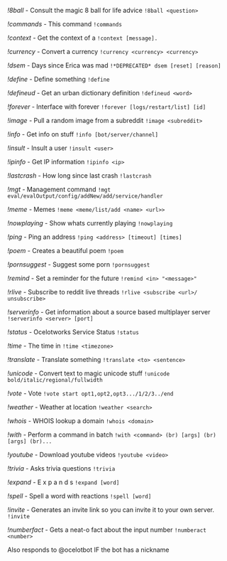 *!8ball* - Consult the magic 8 ball for life advice `!8ball <question>`

*!commands* - This command `!commands`

*!context* - Get the context of a  `!context [message].`

*!currency* - Convert a currency `!currency <currency> <currency>`

*!dsem* - Days since Erica was mad `!*DEPRECATED* dsem [reset] [reason]`

*!define* - Define something `!define`

*!defineud* - Get an urban dictionary definition `!defineud <word>`

*!forever* - Interface with forever `!forever [logs/restart/list] [id]`

*!image* - Pull a random image from a subreddit `!image <subreddit>`

*!info* - Get info on stuff `!info [bot/server/channel]`

*!insult* - Insult a user `!insult <user>`

*!ipinfo* - Get IP information `!ipinfo <ip>`

*!lastcrash* - How long since last crash `!lastcrash`

*!mgt* - Management command `!mgt eval/evalOutput/config/addNew/add/service/handler`

*!meme* - Memes `!meme <meme/list/add <name> <url>>`

*!nowplaying* - Show whats currently playing `!nowplaying`

*!ping* - Ping an address `!ping <address> [timeout] [times]`

*!poem* - Creates a beautiful poem `!poem`

*!pornsuggest* - Suggest some porn `!pornsuggest`

*!remind* - Set a reminder for the future `!remind <in> "<message>"`

*!rlive* - Subscribe to reddit live threads `!rlive <subscribe <url>/ unsubscribe>`

*!serverinfo* - Get information about a source based multiplayer server `!serverinfo <server> [port]`

*!status* - Ocelotworks Service Status `!status`

*!time* - The time in `!time <timezone>`

*!translate* - Translate something `!translate <to> <sentence>`

*!unicode* - Convert text to magic unicode stuff `!unicode bold/italic/regional/fullwidth`

*!vote* - Vote `!vote start opt1,opt2,opt3.../1/2/3../end`

*!weather* - Weather at location `!weather <search>`

*!whois* - WHOIS lookup a domain `!whois <domain>`

*!with* - Perform a command in batch `!with <command> (br) [args] (br) [args] (br)...`

*!youtube* - Download youtube videos `!youtube <video>`

*!trivia* - Asks trivia questions `!trivia`

*!expand* - E x p a n d s `!expand [word]`

*!spell* - Spell a word with reactions `!spell [word]`

*!invite* - Generates an invite link so you can invite it to your own server. `!invite`

*!numberfact* - Gets a neat-o fact about the input number `!numberact <number>`


Also responds to @ocelotbot <message> IF the bot has a nickname